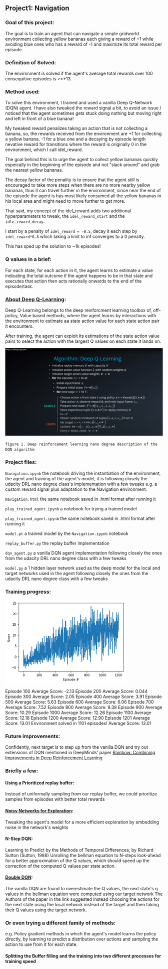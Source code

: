 ## Project1: Navigation

### Goal of this project:
The goal is to train an agent that can navigate a simple gridworld environment collecting yellow bananas each giving a reward of +1 while avoiding blue ones who has a reward of -1 and maximize its total reward per episode.

### Definition of Solved:
The environment is solved if the agent's average total rewards over 100 consequitive episodes is >=+13.

### Method used:
To solve this environment, I trained and used a vanilla Deep Q-Network (DQN) agent.
I have also tweaked the reward signal a bit, to avoid an issue I noticed that the agent sometimes gets stuck doing nothing but moving right and left in front of a blue banana!

My tweaked reward penalizes taking an action that is not collecting a banana, so, the rewards received from the environment are +1 for collecting a yellow banana, -1 for a blue one and a decaying by episode length nevative reward for transitions where the reward is originally 0 in the environment, which I call idel_reward.

The goal behind this is to urge the agent to collect yellow bananas quickly espeically in the beginning of the episode and not "slack around" and grab the nearest yellow bananas.

The decay factor of the penality is to ensure that the agent still is encouraged to take more steps when there are no more nearby yellow bananas, thus it can travel further in the environment, since near the end of the episode the agent is has most likely consumed all the yellow bananas in his local area and might need to move further to get more.

That said, my concept of the idel_reward adds two additional hyperparameters to tweak, the `idel_reward_start` and the `idle_reward_decay`.

I start by a penalty of `idel_reward = -0.5`, decay it each step by `idel_reward*0.8` which taking a limit to inf converges to a 0 penalty.

This has sped up the solution to ~1k episodes!

### Q values in a brief:
For each state, for each action in it, the agent learns to estimate a value indicating the total outcome if the agent happens to be in that state and executes that action then acts rationally onwards to the end of the episode/task.

### [About Deep Q-Learning](https://deepmind.com/research/publications/playing-atari-deep-reinforcement-learning):
Deep Q-Learning belongs to the deep reinforcment learning toolbox of, off-policy, Value based methods, where the agent learns by interactions with the environment to estimate aa state action value for each state action pair it encounters.

After training, the agent can exploit its estimations of the state action value pairs to select the action with the largest Q values on each state it lands on.



<img src="images/udacity-dql-algo.png" />

`figure 1. Deep reinforcement learning nano degree description of the DQN algorithm`

### Project files:
`Navigation.ipynb` the notebook driving the instantiation of the environment, the agent and training of the agent's model, it is following closely the udacity DRL nano degree class's implementation with a few tweaks e.g. a custom reward signal plus adaptation to the Navigation environment.

`Navigation.html` the same notebook saved in .html format after running it

`play_trained_agent.ipynb` a notebook for trying a trained model

`play_trained_agent.ipynb` the same notebook saved in .html format after running it

`model.pt` a trained model by the `Navigation.ipynb` notebook

`replay_buffer.py` the replay buffer implementation

`dqn_agent.py` a vanilla DQN agent implementation following closely the ones from the udacity DRL nano degree class with a few tweaks

`model.py` a 1 hidden layer network used as the deep model for the local and target networks used in the agent following closely the ones from the udacity DRL nano degree class with a few tweaks


### Training progress:

<img src="images/training-progress.png"/>

Episode 100	Average Score: -2.13
Episode 200	Average Score: 0.044
Episode 300	Average Score: 2.05
Episode 400	Average Score: 3.91
Episode 500	Average Score: 5.63
Episode 600	Average Score: 6.06
Episode 700	Average Score: 7.52
Episode 800	Average Score: 9.38
Episode 900	Average Score: 10.29
Episode 1000 Average Score: 12.26
Episode 1100 Average Score: 12.18
Episode 1200 Average Score: 12.90
Episode 1201 Average Score: 13.01
Environment solved in 1101 episodes!	Average Score: 13.01
### Future improvements:
Confidently, next target is to step up from the vanilla DQN and try out extensions of DQN mentioned in DeepMinds' paper [Rainbow: Combining Improvements in Deep Reinforcement Learning](https://arxiv.org/pdf/1710.02298.pdf)

### Briefly a few:
#### Using a Prioritized replay buffer: 
Instead of uniformally sampling from our replay buffer, we could prioritize samples from episodes with better total rewards

#### [Noisy Networks for Exploration](https://arxiv.org/pdf/1706.10295.pdf): 
Tweaking the agent's model for a more efficient exploration by embedding noise in the network's weights

#### N-Step DQN:
Learning to Predict by the Methods of Temporal Differences, by Richard Sutton (Sutton, 1988)
Unrolling the bellman equation to N-steps look-ahead for a better approximation of the Q values, which should speed up the correction of the computed Q values per state action.

#### [Double DQN](https://arxiv.org/pdf/1509.06461.pdf):
The vanilla DQN are found to overestimate the Q values, the next state's q values in the bellman equation were computed using our target network
The Authors of the paper in the link suggested instead choosing the actions for the next state using the local network instead of the target and then taking their Q values using the target network.

### Or even trying a different family of methods:
e.g. Policy gradient methods in which the agent's model learns the policy directly, by learning to predict a distribution over actions and sampling the action to use from it for each state.

#### Splitting the Buffer filling and the training into two different processes for training speed


```python

```
